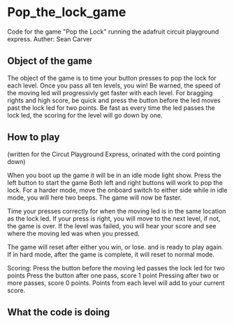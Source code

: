 # Pop_the_lock_game
Code for the game "Pop the Lock" running the adafruit circuit playground express.
Auther: Sean Carver

## Object of the game
The object of the game is to time your button presses to pop the lock for each level.
Once you pass all ten levels, you win! Be warned, the speed of the moving led will progressivly get faster with each level. 
For bragging rights and high score, be quick and press the button before the led moves past the lock led for two points. 
Be fast as every time the led passes the lock led, the scoring for the level will go down by one. 

## How to play
(written for the Circut Playground Express, orinated with the cord pointing down)

When you boot up the game it will be in an idle mode light show. 
Press the left button to start the game
Both left and right buttons will work to pop the lock.
For a harder mode, move the onboard switch to either side while in idle mode, you will here two beeps. The game will now be faster. 

Time your presses correctly for when the moving led is in the same location as the lock led. 
If your press is right, you will move to the next level, if not, the game is over.
If the level was failed, you will hear your score and see where the moving led was when you pressed.

The game will reset after either you win, or lose. and is ready to play again. 
If in hard mode, after the game is complete, it will reset to normal mode.

Scoring: 
Press the button before the moving led passes the lock led for two points
Press the button after one pass, score 1 point
Pressing after two or more passes, score 0 points. 
Points from each level will add to your current score. 


## What the code is doing 
